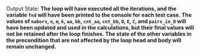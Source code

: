 Output State: **The loop will have executed all the iterations, and the variable `fnd` will have been printed to the console for each test case. The values of `nabors`, `n`, `m`, `k`, `aa`, `bb`, `cnt_aa`, `cnt_bb`, `D`, `E`, `C`, and `pairs_in_D` will have been updated and used in the calculations, but their final values will not be retained after the loop finishes. The state of the other variables in the precondition that are not affected by the loop head and body will remain unchanged.**